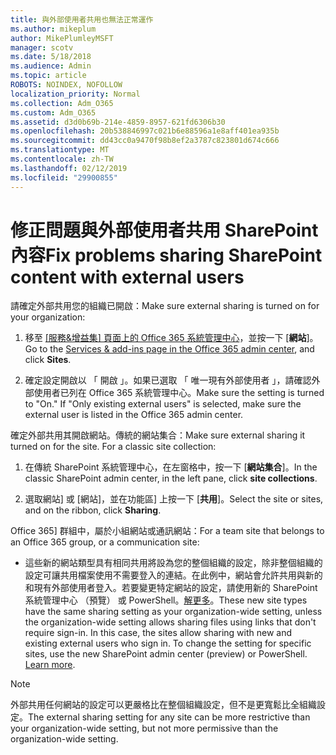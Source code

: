 ```yaml
---
title: 與外部使用者共用也無法正常運作
ms.author: mikeplum
author: MikePlumleyMSFT
manager: scotv
ms.date: 5/18/2018
ms.audience: Admin
ms.topic: article
ROBOTS: NOINDEX, NOFOLLOW
localization_priority: Normal
ms.collection: Adm_O365
ms.custom: Adm_O365
ms.assetid: d3d0b69b-214e-4859-8957-621fd6306b30
ms.openlocfilehash: 20b538846997c021b6e88596a1e8aff401ea935b
ms.sourcegitcommit: dd43cc0a9470f98b8ef2a3787c823801d674c666
ms.translationtype: MT
ms.contentlocale: zh-TW
ms.lasthandoff: 02/12/2019
ms.locfileid: "29900855"
---
```

# <a name="fix-problems-sharing-sharepoint-content-with-external-users"></a><span data-ttu-id="10aa1-102">修正問題與外部使用者共用 SharePoint 內容</span><span class="sxs-lookup"><span data-stu-id="10aa1-102">Fix problems sharing SharePoint content with external users</span></span>

<span data-ttu-id="10aa1-103">請確定外部共用您的組織已開啟：</span><span class="sxs-lookup"><span data-stu-id="10aa1-103">Make sure external sharing is turned on for your organization:</span></span>
  
1. <span data-ttu-id="10aa1-104">移至 [[服務&amp;增益集] 頁面上的 Office 365 系統管理中心](https://portal.office.com/adminportal/home#/Settings/ServicesAndAddIns)，並按一下 [**網站**]。</span><span class="sxs-lookup"><span data-stu-id="10aa1-104">Go to the [Services &amp; add-ins page in the Office 365 admin center](https://portal.office.com/adminportal/home#/Settings/ServicesAndAddIns), and click **Sites**.</span></span>
    
2. <span data-ttu-id="10aa1-p101">確定設定開啟以 「 開啟 」。如果已選取 「 唯一現有外部使用者 」，請確認外部使用者已列在 Office 365 系統管理中心。</span><span class="sxs-lookup"><span data-stu-id="10aa1-p101">Make sure the setting is turned to "On." If "Only existing external users" is selected, make sure the external user is listed in the Office 365 admin center.</span></span>
    
<span data-ttu-id="10aa1-p102">確定外部共用其開啟網站。傳統的網站集合：</span><span class="sxs-lookup"><span data-stu-id="10aa1-p102">Make sure external sharing it turned on for the site. For a classic site collection:</span></span>
  
1. <span data-ttu-id="10aa1-109">在傳統 SharePoint 系統管理中心，在左窗格中，按一下 [**網站集合**]。</span><span class="sxs-lookup"><span data-stu-id="10aa1-109">In the classic SharePoint admin center, in the left pane, click **site collections**.</span></span>
    
2. <span data-ttu-id="10aa1-110">選取網站] 或 [網站]，並在功能區] 上按一下 [**共用**]。</span><span class="sxs-lookup"><span data-stu-id="10aa1-110">Select the site or sites, and on the ribbon, click **Sharing**.</span></span>
    
<span data-ttu-id="10aa1-111">Office 365] 群組中，屬於小組網站或通訊網站：</span><span class="sxs-lookup"><span data-stu-id="10aa1-111">For a team site that belongs to an Office 365 group, or a communication site:</span></span>
  
- <span data-ttu-id="10aa1-p103">這些新的網站類型具有相同共用將設為您的整個組織的設定，除非整個組織的設定可讓共用檔案使用不需要登入的連結。在此例中，網站會允許共用與新的和現有外部使用者登入。若要變更特定網站的設定，請使用新的 SharePoint 系統管理中心 （預覽） 或 PowerShell。[解更多](https://go.microsoft.com/fwlink/?linkid=871863)。</span><span class="sxs-lookup"><span data-stu-id="10aa1-p103">These new site types have the same sharing setting as your organization-wide setting, unless the organization-wide setting allows sharing files using links that don't require sign-in. In this case, the sites allow sharing with new and existing external users who sign in. To change the setting for specific sites, use the new SharePoint admin center (preview) or PowerShell. [Learn more](https://go.microsoft.com/fwlink/?linkid=871863).</span></span>
    
> [!NOTE]
> <span data-ttu-id="10aa1-116">外部共用任何網站的設定可以更嚴格比在整個組織設定，但不是更寬鬆比全組織設定。</span><span class="sxs-lookup"><span data-stu-id="10aa1-116">The external sharing setting for any site can be more restrictive than your organization-wide setting, but not more permissive than the organization-wide setting.</span></span> 
  

